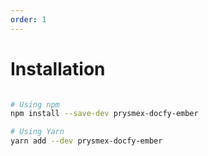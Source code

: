 ```yaml
---
order: 1
---
```


# Installation

```sh

# Using npm
npm install --save-dev prysmex-docfy-ember

# Using Yarn
yarn add --dev prysmex-docfy-ember
```
